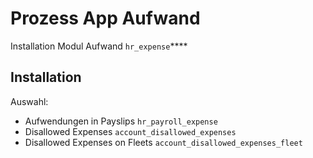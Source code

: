 # Prozess App Aufwand
Installation Modul Aufwand `hr_expense`****

## Installation

Auswahl:
* Aufwendungen in Payslips `hr_payroll_expense`
* Disallowed Expenses `account_disallowed_expenses`
* Disallowed Expenses on Fleets `account_disallowed_expenses_fleet`
